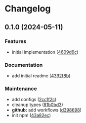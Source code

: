 # Changelog

## 0.1.0 (2024-05-11)


### Features

* initial implementation ([4609d6c](https://github.com/xseman/log4js-layout-json/commit/4609d6c2808e7dda95ad2ffe89488d93f626bf58))


### Documentation

* add initial readme ([4392f8b](https://github.com/xseman/log4js-layout-json/commit/4392f8b9b5c4355728a38afd1bf1bbec5f577775))


### Maintenance

* add configs ([2cc1f2c](https://github.com/xseman/log4js-layout-json/commit/2cc1f2c36c29be95884bc933677079a8298571df))
* cleanup types ([81b0bd3](https://github.com/xseman/log4js-layout-json/commit/81b0bd3a3a1ac1bd1ab4244b91941deb79da206f))
* **github:** add workflows ([d398698](https://github.com/xseman/log4js-layout-json/commit/d3986988d8aa9239d52f11f284f575679c2f9459))
* init npm ([43a82ec](https://github.com/xseman/log4js-layout-json/commit/43a82eccb15322ae88a1b08f8bbb82c14ec2645d))

